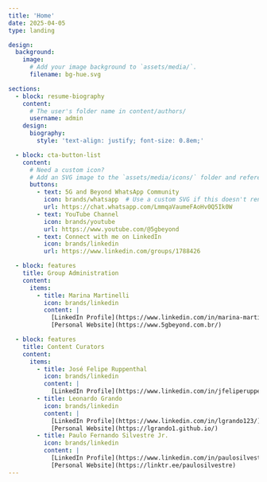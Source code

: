 ```yaml
---
title: 'Home'
date: 2025-04-05
type: landing

design:
  background:
    image:
      # Add your image background to `assets/media/`.
      filename: bg-hue.svg

sections:
  - block: resume-biography
    content:
      # The user's folder name in content/authors/
      username: admin
    design:
      biography:
        style: 'text-align: justify; font-size: 0.8em;'

  - block: cta-button-list
    content:
      # Need a custom icon?
      # Add an SVG image to the `assets/media/icons/` folder and reference it in the `icon` field below
      buttons:
        - text: 5G and Beyond WhatsApp Community
          icon: brands/whatsapp  # Use a custom SVG if this doesn't render
          url: https://chat.whatsapp.com/LmmqaVaumeFAoHv0Q5Ik0W
        - text: YouTube Channel
          icon: brands/youtube
          url: https://www.youtube.com/@5gbeyond
        - text: Connect with me on LinkedIn
          icon: brands/linkedin
          url: https://www.linkedin.com/groups/1788426

  - block: features
    title: Group Administration
    content:
      items:
        - title: Marina Martinelli
          icon: brands/linkedin
          content: |
            [LinkedIn Profile](https://www.linkedin.com/in/marina-martinelli/)  
            [Personal Website](https://www.5gbeyond.com.br/)

  - block: features
    title: Content Curators
    content:
      items:
        - title: José Felipe Ruppenthal
          icon: brands/linkedin
          content: |
            [LinkedIn Profile](https://www.linkedin.com/in/jfeliperuppenthal/)
        - title: Leonardo Grando
          icon: brands/linkedin
          content: |
            [LinkedIn Profile](https://www.linkedin.com/in/lgrando123/)  
            [Personal Website](https://lgrando1.github.io/)
        - title: Paulo Fernando Silvestre Jr.
          icon: brands/linkedin
          content: |
            [LinkedIn Profile](https://www.linkedin.com/in/paulosilvestre/)  
            [Personal Website](https://linktr.ee/paulosilvestre)
---
```

